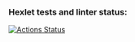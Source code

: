 ### Hexlet tests and linter status:
[![Actions Status](https://github.com/zad33rot/frontend-project-44/actions/workflows/hexlet-check.yml/badge.svg)](https://github.com/zad33rot/frontend-project-44/actions)